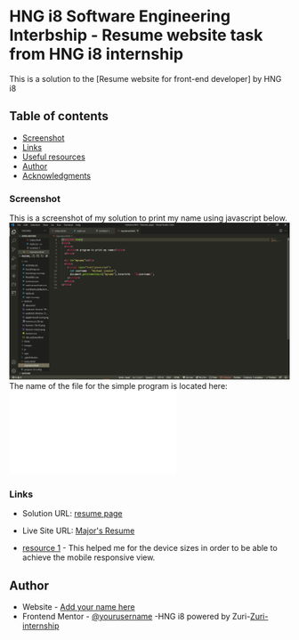 # HNG i8 Software Engineering Interbship - Resume website task from HNG i8 internship

This is a solution to the [Resume website for front-end developer] by HNG i8 
## Table of contents


 
  - [Screenshot](#screenshot)
  - [Links](#links)
  - [Useful resources](#useful-resources)
- [Author](#author)
- [Acknowledgments](#acknowledgments)








### Screenshot
This is a screenshot of my solution to print my name using javascript below.
![](screenshot.png)
The name of the file for the simple program is located 
here:
 ![](./myname.html)

### Links

- Solution URL: [resume page](https://ezealormichael-resume.netlify.app)
- Live Site URL: [Major's Resume](https://ezealormichael-resume.netlify.app)





- [resource 1](https://stackoverflow.com/questions/6370690/media-queries-how-to-target-desktop-tablet-and-mobile) - This helped me for the device sizes in order to be able to achieve the mobile responsive view. 


## Author

- Website - [Add your name here](http://www.majormichael.com.ng/)
- Frontend Mentor - [@yourusername](https://www.frontendmentor.io/profile/majormichael77)
-HNG i8 powered by Zuri-[Zuri-internship](https://internship.zuri.team/)



